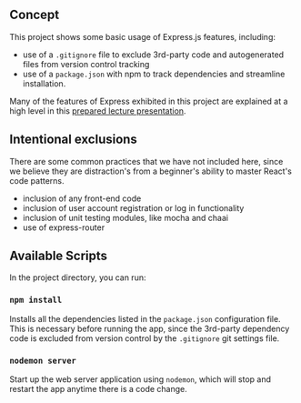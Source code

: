 ## Concept
This project shows some basic usage of Express.js features, including:
- use of a `.gitignore` file to exclude 3rd-party code and autogenerated files from version control tracking
- use of a `package.json` with npm to track dependencies and streamline installation.

Many of the features of Express exhibited in this project are explained at a high level in this [prepared lecture presentation](https://nyu-computer-science.github.io/software-engineering/express/).

## Intentional exclusions
There are some common practices that we have not included here, since we believe they are distraction's from a beginner's ability to master React's code patterns.
- inclusion of any front-end code
- inclusion of user account registration or log in functionality
- inclusion of unit testing modules, like mocha and chaai
- use of express-router

## Available Scripts

In the project directory, you can run:

### `npm install`

Installs all the dependencies listed in the `package.json` configuration file.
This is necessary before running the app, since the 3rd-party dependency code is excluded from version control by the `.gitignore` git settings file.

### `nodemon server`

Start up the web server application using `nodemon`, which will stop and restart the app anytime there is a code change.

